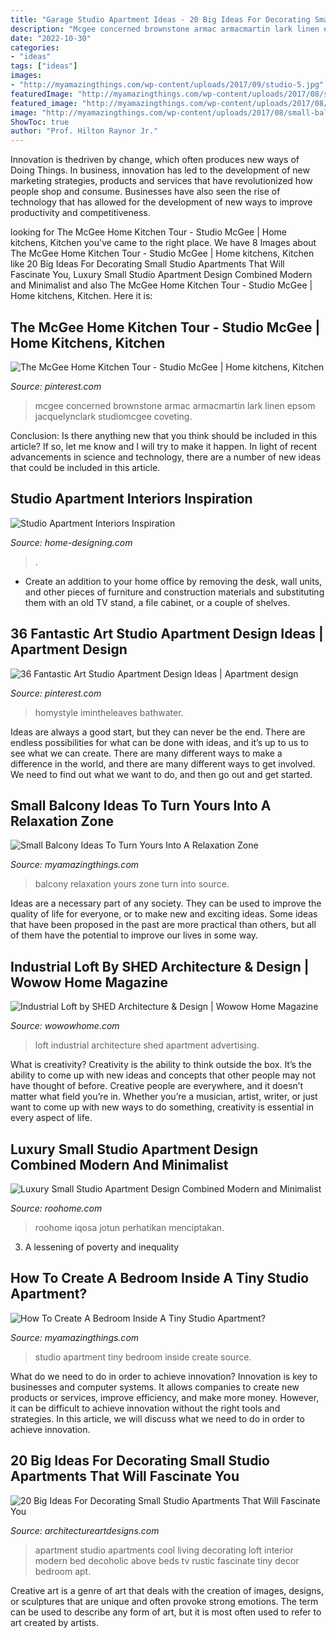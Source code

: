 ```yaml
---
title: "Garage Studio Apartment Ideas - 20 Big Ideas For Decorating Small Studio Apartments That Will Fascinate You"
description: "Mcgee concerned brownstone armac armacmartin lark linen epsom jacquelynclark studiomcgee coveting"
date: "2022-10-30"
categories:
- "ideas"
tags: ["ideas"]
images:
- "http://myamazingthings.com/wp-content/uploads/2017/09/studio-5.jpg"
featuredImage: "http://myamazingthings.com/wp-content/uploads/2017/08/small-balcony-ideas-2.jpg"
featured_image: "http://myamazingthings.com/wp-content/uploads/2017/08/small-balcony-ideas-2.jpg"
image: "http://myamazingthings.com/wp-content/uploads/2017/08/small-balcony-ideas-2.jpg"
ShowToc: true
author: "Prof. Hilton Raynor Jr."
---
```



Innovation is thedriven by change, which often produces new ways of Doing Things. In business, innovation has led to the development of new marketing strategies, products and services that have revolutionized how people shop and consume. Businesses have also seen the rise of technology that has allowed for the development of new ways to improve productivity and competitiveness.

	

		
looking for The McGee Home Kitchen Tour - Studio McGee | Home kitchens, Kitchen you've came to the right place. We have 8 Images about The McGee Home Kitchen Tour - Studio McGee | Home kitchens, Kitchen like 20 Big Ideas For Decorating Small Studio Apartments That Will Fascinate You, Luxury Small Studio Apartment Design Combined Modern and Minimalist and also The McGee Home Kitchen Tour - Studio McGee | Home kitchens, Kitchen. Here it is:
		
    
## The McGee Home Kitchen Tour - Studio McGee | Home Kitchens, Kitchen

<img loading=lazy src="https://i.pinimg.com/736x/1e/4a/6b/1e4a6b615eb5ab823f1ad482861d2c4a.jpg" onerror="this.onerror=null;this.src='https://tse1.mm.bing.net/th?id=OIP.juBmNn_kGG9AlrMCx84rPwHaLF&amp;pid=15.1';" alt="The McGee Home Kitchen Tour - Studio McGee | Home kitchens, Kitchen">

_Source: pinterest.com_

>mcgee concerned brownstone armac armacmartin lark linen epsom jacquelynclark studiomcgee coveting. 

	

Conclusion: Is there anything new that you think should be included in this article? If so, let me know and I will try to make it happen.
In light of recent advancements in science and technology, there are a number of new ideas that could be included in this article.

    
## Studio Apartment Interiors Inspiration

<img loading=lazy src="http://cdn.home-designing.com/wp-content/uploads/2014/06/white-apartment-kitchen.jpeg" onerror="this.onerror=null;this.src='https://tse2.mm.bing.net/th?id=OIP.ozZj2RqRiyuKnTc02g3NUAHaEc&amp;pid=15.1';" alt="Studio Apartment Interiors Inspiration">

_Source: home-designing.com_

>. 

	

- Create an addition to your home office by removing the desk, wall units, and other pieces of furniture and construction materials and substituting them with an old TV stand, a file cabinet, or a couple of shelves.

    
## 36 Fantastic Art Studio Apartment Design Ideas | Apartment Design

<img loading=lazy src="https://i.pinimg.com/736x/a2/87/79/a28779d7c24fe5f239a7ec9a8a85524c.jpg" onerror="this.onerror=null;this.src='https://tse3.mm.bing.net/th?id=OIP.3yRzFpWVR0Rbd3h_TKU2HQHaJ3&amp;pid=15.1';" alt="36 Fantastic Art Studio Apartment Design Ideas | Apartment design">

_Source: pinterest.com_

>homystyle imintheleaves bathwater. 

	

Ideas are always a good start, but they can never be the end. There are endless possibilities for what can be done with ideas, and it’s up to us to see what we can create. There are many different ways to make a difference in the world, and there are many different ways to get involved. We need to find out what we want to do, and then go out and get started.

    
## Small Balcony Ideas To Turn Yours Into A Relaxation Zone

<img loading=lazy src="http://myamazingthings.com/wp-content/uploads/2017/08/small-balcony-ideas-2.jpg" onerror="this.onerror=null;this.src='https://tse3.mm.bing.net/th?id=OIP.Q-95yTDRgD7X10sohoclhgHaLH&amp;pid=15.1';" alt="Small Balcony Ideas To Turn Yours Into A Relaxation Zone">

_Source: myamazingthings.com_

>balcony relaxation yours zone turn into source. 

	

Ideas are a necessary part of any society. They can be used to improve the quality of life for everyone, or to make new and exciting ideas. Some ideas that have been proposed in the past are more practical than others, but all of them have the potential to improve our lives in some way.

    
## Industrial Loft By SHED Architecture &amp; Design | Wowow Home Magazine

<img loading=lazy src="https://cdn.wowowhome.com/photos/2018/03/industrial-loft-by-shed-architecture-design-06.jpg" onerror="this.onerror=null;this.src='https://tse4.mm.bing.net/th?id=OIP.jwZkNx_Nd7PtcwDX3vjN3AHaLH&amp;pid=15.1';" alt="Industrial Loft by SHED Architecture &amp; Design | Wowow Home Magazine">

_Source: wowowhome.com_

>loft industrial architecture shed apartment advertising. 

	

What is creativity?
Creativity is the ability to think outside the box. It’s the ability to come up with new ideas and concepts that other people may not have thought of before. Creative people are everywhere, and it doesn’t matter what field you’re in. Whether you’re a musician, artist, writer, or just want to come up with new ways to do something, creativity is essential in every aspect of life.

    
## Luxury Small Studio Apartment Design Combined Modern And Minimalist

<img loading=lazy src="https://roohome.com/wp-content/uploads/2016/10/Iqosa2-696x392.jpg" onerror="this.onerror=null;this.src='https://tse1.mm.bing.net/th?id=OIP.UiFVJdhuq0a7vc-Ov2TipgHaEK&amp;pid=15.1';" alt="Luxury Small Studio Apartment Design Combined Modern and Minimalist">

_Source: roohome.com_

>roohome iqosa jotun perhatikan menciptakan. 

	

3. A lessening of poverty and inequality 

    
## How To Create A Bedroom Inside A Tiny Studio Apartment?

<img loading=lazy src="http://myamazingthings.com/wp-content/uploads/2017/09/studio-5.jpg" onerror="this.onerror=null;this.src='https://tse4.mm.bing.net/th?id=OIP.PN59m6hfaKphMmpoodre-gHaE8&amp;pid=15.1';" alt="How To Create A Bedroom Inside A Tiny Studio Apartment?">

_Source: myamazingthings.com_

>studio apartment tiny bedroom inside create source. 

	

What do we need to do in order to achieve innovation?
Innovation is key to businesses and computer systems. It allows companies to create new products or services, improve efficiency, and make more money. However, it can be difficult to achieve innovation without the right tools and strategies. In this article, we will discuss what we need to do in order to achieve innovation.

    
## 20 Big Ideas For Decorating Small Studio Apartments That Will Fascinate You

<img loading=lazy src="https://www.architectureartdesigns.com/wp-content/uploads/2016/01/4-55.jpg" onerror="this.onerror=null;this.src='https://tse4.mm.bing.net/th?id=OIP.bzg_pHoo8xfBf_Y5-_jYrAHaFj&amp;pid=15.1';" alt="20 Big Ideas For Decorating Small Studio Apartments That Will Fascinate You">

_Source: architectureartdesigns.com_

>apartment studio apartments cool living decorating loft interior modern bed decoholic above beds tv rustic fascinate tiny decor bedroom apt. 

	

Creative art is a genre of art that deals with the creation of images, designs, or sculptures that are unique and often provoke strong emotions. The term can be used to describe any form of art, but it is most often used to refer to art created by artists.


